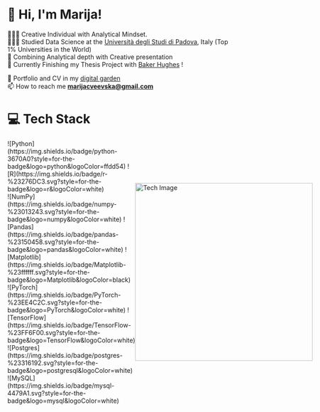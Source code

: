 # 👋 Hi, I'm Marija!
👩🏻‍💻 Creative Individual with Analytical Mindset. <br/>
👩🏻‍🎓 Studied Data Science at the [Università degli Studi di Padova](https://www.unipd.it/en/international-ranking), Italy (Top 1% Universities in the World) <br/>
🎨 Combining Analytical depth with Creative presentation <br/>
🌷 Currently Finishing my Thesis Project with [Baker Hughes](https://www.bakerhughes.com/) !<br/>

💭 Portfolio and CV in my [digital garden](https://marijacveevska.notion.site/Marija-Cveevska-CV-Portfolio-e41f23ac10fd43529f27a7367571e99f)<br/>
📫 How to reach me **marijacveevska@gmail.com**

# 💻 Tech Stack
<!-- Badges from https://github.com/Ileriayo/markdown-badges -->
<div style="display: flex; align-items: center;">
  <div>
    ![Python](https://img.shields.io/badge/python-3670A0?style=for-the-badge&logo=python&logoColor=ffdd54)
    ![R](https://img.shields.io/badge/r-%23276DC3.svg?style=for-the-badge&logo=r&logoColor=white)
    <br/>
    ![NumPy](https://img.shields.io/badge/numpy-%23013243.svg?style=for-the-badge&logo=numpy&logoColor=white)
    ![Pandas](https://img.shields.io/badge/pandas-%23150458.svg?style=for-the-badge&logo=pandas&logoColor=white)
    ![Matplotlib](https://img.shields.io/badge/Matplotlib-%23ffffff.svg?style=for-the-badge&logo=Matplotlib&logoColor=black)
    <br/>
    ![PyTorch](https://img.shields.io/badge/PyTorch-%23EE4C2C.svg?style=for-the-badge&logo=PyTorch&logoColor=white)
    ![TensorFlow](https://img.shields.io/badge/TensorFlow-%23FF6F00.svg?style=for-the-badge&logo=TensorFlow&logoColor=white)
    <br/>
    ![Postgres](https://img.shields.io/badge/postgres-%23316192.svg?style=for-the-badge&logo=postgresql&logoColor=white)
    ![MySQL](https://img.shields.io/badge/mysql-4479A1.svg?style=for-the-badge&logo=mysql&logoColor=white)
  </div>
  <div>
    <img src="https://github.com/marijacveevska/marijacveevska/assets/94995858/3e77288b-e1a5-4ed2-8161-19ee1c2e238f" alt="Tech Image" width="400" />
  </div>
</div>
